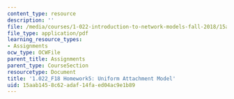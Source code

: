 ```yaml
---
content_type: resource
description: ''
file: /media/courses/1-022-introduction-to-network-models-fall-2018/15aab1458c62adaf14faed04ac9e1b89_MIT1_022F18_Homework5.pdf
file_type: application/pdf
learning_resource_types:
- Assignments
ocw_type: OCWFile
parent_title: Assignments
parent_type: CourseSection
resourcetype: Document
title: '1.022_F18 Homework5: Uniform Attachment Model'
uid: 15aab145-8c62-adaf-14fa-ed04ac9e1b89
---
```

